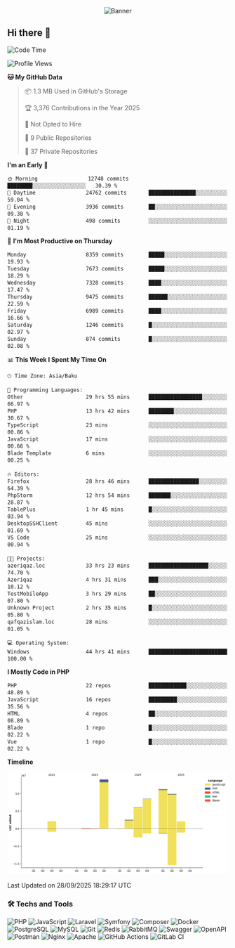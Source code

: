 <!--WALLPAPER-->
<p align='center'>
  <img src='assets/wallpapers/8.gif' alt='Banner'>
</p>
<!--/WALLPAPER-->

## Hi there 👋

<!--START_SECTION:waka-->
![Code Time](http://img.shields.io/badge/Code%20Time-362%20hrs%2027%20mins-blue)

![Profile Views](http://img.shields.io/badge/Profile%20Views-0-blue)

**🐱 My GitHub Data** 

> 📦 1.3 MB Used in GitHub's Storage 
 > 
> 🏆 3,376 Contributions in the Year 2025
 > 
> 🚫 Not Opted to Hire
 > 
> 📜 9 Public Repositories 
 > 
> 🔑 37 Private Repositories 
 > 
**I'm an Early 🐤** 

```text
🌞 Morning                12748 commits       ████████░░░░░░░░░░░░░░░░░   30.39 % 
🌆 Daytime                24762 commits       ███████████████░░░░░░░░░░   59.04 % 
🌃 Evening                3936 commits        ██░░░░░░░░░░░░░░░░░░░░░░░   09.38 % 
🌙 Night                  498 commits         ░░░░░░░░░░░░░░░░░░░░░░░░░   01.19 % 
```
📅 **I'm Most Productive on Thursday** 

```text
Monday                   8359 commits        █████░░░░░░░░░░░░░░░░░░░░   19.93 % 
Tuesday                  7673 commits        █████░░░░░░░░░░░░░░░░░░░░   18.29 % 
Wednesday                7328 commits        ████░░░░░░░░░░░░░░░░░░░░░   17.47 % 
Thursday                 9475 commits        ██████░░░░░░░░░░░░░░░░░░░   22.59 % 
Friday                   6989 commits        ████░░░░░░░░░░░░░░░░░░░░░   16.66 % 
Saturday                 1246 commits        █░░░░░░░░░░░░░░░░░░░░░░░░   02.97 % 
Sunday                   874 commits         █░░░░░░░░░░░░░░░░░░░░░░░░   02.08 % 
```


📊 **This Week I Spent My Time On** 

```text
🕑︎ Time Zone: Asia/Baku

💬 Programming Languages: 
Other                    29 hrs 55 mins      █████████████████░░░░░░░░   66.97 % 
PHP                      13 hrs 42 mins      ████████░░░░░░░░░░░░░░░░░   30.67 % 
TypeScript               23 mins             ░░░░░░░░░░░░░░░░░░░░░░░░░   00.86 % 
JavaScript               17 mins             ░░░░░░░░░░░░░░░░░░░░░░░░░   00.66 % 
Blade Template           6 mins              ░░░░░░░░░░░░░░░░░░░░░░░░░   00.25 % 

🔥 Editors: 
Firefox                  28 hrs 46 mins      ████████████████░░░░░░░░░   64.39 % 
PhpStorm                 12 hrs 54 mins      ███████░░░░░░░░░░░░░░░░░░   28.87 % 
TablePlus                1 hr 45 mins        █░░░░░░░░░░░░░░░░░░░░░░░░   03.94 % 
DesktopSSHClient         45 mins             ░░░░░░░░░░░░░░░░░░░░░░░░░   01.69 % 
VS Code                  25 mins             ░░░░░░░░░░░░░░░░░░░░░░░░░   00.94 % 

🐱‍💻 Projects: 
azeriqaz.loc             33 hrs 23 mins      ███████████████████░░░░░░   74.70 % 
Azeriqaz                 4 hrs 31 mins       ███░░░░░░░░░░░░░░░░░░░░░░   10.12 % 
TestMobileApp            3 hrs 29 mins       ██░░░░░░░░░░░░░░░░░░░░░░░   07.80 % 
Unknown Project          2 hrs 35 mins       █░░░░░░░░░░░░░░░░░░░░░░░░   05.80 % 
qafqazislam.loc          28 mins             ░░░░░░░░░░░░░░░░░░░░░░░░░   01.05 % 

💻 Operating System: 
Windows                  44 hrs 41 mins      █████████████████████████   100.00 % 
```

**I Mostly Code in PHP** 

```text
PHP                      22 repos            ████████████░░░░░░░░░░░░░   48.89 % 
JavaScript               16 repos            █████████░░░░░░░░░░░░░░░░   35.56 % 
HTML                     4 repos             ██░░░░░░░░░░░░░░░░░░░░░░░   08.89 % 
Blade                    1 repo              █░░░░░░░░░░░░░░░░░░░░░░░░   02.22 % 
Vue                      1 repo              █░░░░░░░░░░░░░░░░░░░░░░░░   02.22 % 
```



**Timeline**

![Lines of Code chart](https://raw.githubusercontent.com/feridnesibzade/feridnesibzade/main/assets/bar_graph.png)


 Last Updated on 28/09/2025 18:29:17 UTC
<!--END_SECTION:waka-->

### 🛠️ Techs and Tools

![PHP](https://img.shields.io/badge/PHP-777BB4?style=for-the-badge&logo=php&logoColor=white)
![JavaScript](https://img.shields.io/badge/JavaScript-F7DF1E?style=for-the-badge&logo=javascript&logoColor=000)
![Laravel](https://img.shields.io/badge/Laravel-F55247?style=for-the-badge&logo=laravel&logoColor=white)
![Symfony](https://img.shields.io/badge/Symfony-000000?style=for-the-badge&logo=symfony&logoColor=white)
![Composer](https://img.shields.io/badge/Composer-885630?style=for-the-badge&logo=composer&logoColor=white)
![Docker](https://img.shields.io/badge/Docker-2496ED?style=for-the-badge&logo=docker&logoColor=white)
![PostgreSQL](https://img.shields.io/badge/PostgreSQL-4169E1?style=for-the-badge&logo=postgresql&logoColor=white)
![MySQL](https://img.shields.io/badge/MySQL-4479A1?style=for-the-badge&logo=mysql&logoColor=white)
![Git](https://img.shields.io/badge/Git-F05032?style=for-the-badge&logo=git&logoColor=white)
![Redis](https://img.shields.io/badge/Redis-DC382D?style=for-the-badge&logo=redis&logoColor=white)
![RabbitMQ](https://img.shields.io/badge/RabbitMQ-FF6600?style=for-the-badge&logo=rabbitmq&logoColor=white)
![Swagger](https://img.shields.io/badge/Swagger-85EA2D?style=for-the-badge&logo=swagger&logoColor=black)
![OpenAPI](https://img.shields.io/badge/OpenAPI-6BA539?style=for-the-badge&logo=openapiinitiative&logoColor=white)
![Postman](https://img.shields.io/badge/Postman-FF6C37?style=for-the-badge&logo=postman&logoColor=white)
![Nginx](https://img.shields.io/badge/Nginx-009639?style=for-the-badge&logo=nginx&logoColor=white)
![Apache](https://img.shields.io/badge/Apache-D22128?style=for-the-badge&logo=apache&logoColor=white)
![GitHub Actions](https://img.shields.io/badge/GitHub%20Actions-2088FF?style=for-the-badge&logo=githubactions&logoColor=white)
![GitLab CI](https://img.shields.io/badge/GitLab%20CI-FC6D26?style=for-the-badge&logo=gitlab&logoColor=white)

